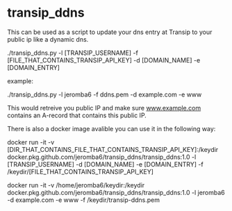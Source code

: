 # transip_ddns

This can be used as a script to update your dns entry at Transip to your public ip like a dynamic dns.

./transip_ddns.py -l [TRANSIP_USERNAME] -f [FILE_THAT_CONTAINS_TRANSIP_API_KEY] -d [DOMAIN_NAME] -e [DOMAIN_ENTRY]

example:

./transip_ddns.py -l jeromba6 -f ddns.pem -d example.com -e www

This would retreive you public IP and make sure www.example.com contains an A-record that contains this public IP.

There is also a docker image avalible you can use it in the following way:

docker run -it -v [DIR_THAT_CONTAINS_FILE_THAT_CONTAINS_TRANSIP_API_KEY]:/keydir docker.pkg.github.com/jeromba6/transip_ddns/transip_ddns:1.0 -l [TRANSIP_USERNAME] -d [DOMAIN_NAME] -e [DOMAIN_ENTRY] -f /keydir/[FILE_THAT_CONTAINS_TRANSIP_API_KEY]

docker run -it -v /home/jeromba6/keydir:/keydir docker.pkg.github.com/jeromba6/transip_ddns/transip_ddns:1.0 -l jeromba6 -d example.com -e www -f /keydir/transip-ddns.pem